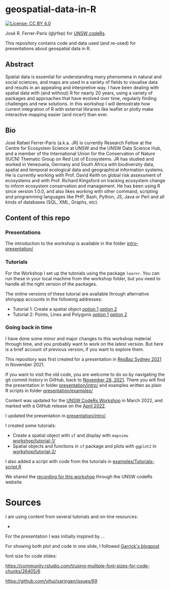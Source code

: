 # geospatial-data-in-R

[![License: CC BY 4.0](https://img.shields.io/badge/License-CC%20BY%204.0-lightgrey.svg)](https://creativecommons.org/licenses/by/4.0/)

José R. Ferrer-Paris (@jrfep) for [UNSW codeRs](https://github.com/UNSW-codeRs).

This repository contains code and data used (and re-used) for presentations about geospatial data in R. 

## Abstract

Spatial data is essential for understanding many phenomena in natural and social sciences, and maps are used in a variety of fields to visualise data and results in an appealing and interpretive way. I have been dealing with spatial data with (and without) R for nearly 20 years, using a variety of packages and approaches that have evolved over time, regularly finding challenges and new solutions. In this workshop I will demostrate how current integration of R with external libraries like leaflet or plotly make interactive mapping easier (and nicer!) than ever.


## Bio

José Rafael Ferrer-Paris (a.k.a. JR) is currently Research Fellow at the Centre for Ecosystem Science at UNSW and the UNSW Data Science Hub, and a member of the International Union for the Conservation of Nature (IUCN) Thematic Group on Red List of Ecosystems. JR has studied and worked in Venezuela, Germany and South Africa with biodiversity data, spatial and temporal ecological data and geographical information systems. He is currently working with Prof. David Keith on global risk assessment of ecosystems and with Prof. Richard Kingsford on tracking ecosystem change to inform ecosystem conservation and management. He has been using R since version 1.0.0, and also likes working with other command, scripting and programming languages like PHP, Bash, Python, JS, Java or Perl and all kinds of databases (SQL, XML, Graphs, etc).

## Content of this repo

### Presentations

The introduction to the workshop is available in the folder [intro-presentation/](intro-presentation/)

### Tutorials

For the Workshop I set up the tutorials using the package `learnr`. You can run these in your local machine from the workshop folder, but you need to handle all the right version of the packages.

The online versions of these tutorial are available through alternative shinyapp accounts in the following addresses:

- Tutorial 1: Create a spatial object [option 1](https://ecosphere.shinyapps.io/tutorial-1-create-spatial-object/) [option 2]( https://yessl3-unswcoders.shinyapps.io/tutorial-1-create-spatial-object/)
- Tutorial 2: Points, Lines and Polygons [option 1](https://yessl3-unswcoders.shinyapps.io/tutorial-2-points-lines-polygons/) [option 2]( https://ecosphere.shinyapps.io/tutorial-2-points-lines-polygons/)

### Going back in time

I have done some minor and major changes to this workshop material through time, and you probably want to work on the latest version. But here is a brief account of previous version, if you want to explore them.

This repository was first created for a presentation in [ResBaz Sydney 2021](https://resbaz.github.io/resbaz2021/sydney/program/#session-325) in November 2021.

If you want to visit the old code, you are welcome to do so by navigating the git commit history in GitHub, back to [November 28, 2021](https://github.com/UNSW-codeRs/geospatial-data-in-R/tree/332afeb63f669d9bccdcde133f6ceb2480c3e0be). There you will find the presentation in folder [presentation/intro/](presentation/intro/) and examples written as plain R scripts in folder [presentation/examples/](presentation/examples/)

Content was updated for the [UNSW CodeRs Workshop](https://unsw-coders.netlify.app/workshops/) in March 2022, and marked with a GitHub release on the [April 2022](https://github.com/UNSW-codeRs/geospatial-data-in-R/releases/tag/v1.0).

I updated the presentation in [presentation/intro/](presentation/intro/).

I created some tutorials:
- Create a spatial object with `sf` and display with `mapview` [workshop/tutorial-1/](workshop/tutorial-1/)
- Spatial objects and functions in `sf` package and plots with `ggplot2` in [workshop/tutorial-2/](workshop/tutorial-2/)

I also added a script with code from the tutorials in [examples/Tutorials-script.R](examples/Tutorials-script.R)

We shared the [recording for this workshop](https://bit.ly/37gE3t1) through the UNSW codeRs website. 

# Sources

I am using content from several tutorials and on-line resources:

- 

For the presentation I was initially inspired by ... 

For showing both plot and code in one slide, I followed [Garrick's blogpost](https://www.garrickadenbuie.com/blog/decouple-code-and-output-in-xaringan-slides/)

font size for code slides: 

https://community.rstudio.com/t/using-multiple-font-sizes-for-code-chunks/26405/6

https://github.com/yihui/xaringan/issues/69


